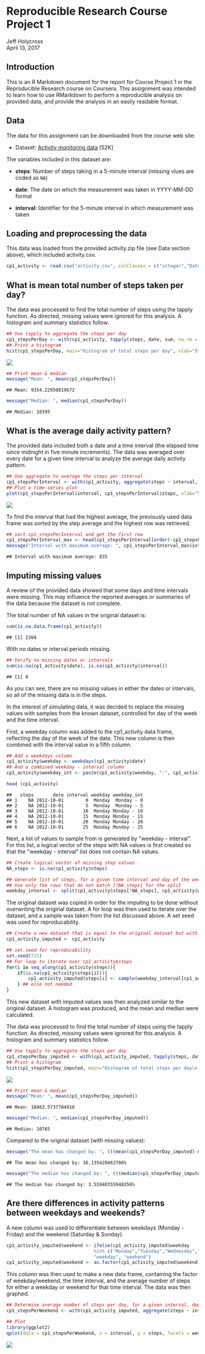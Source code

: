 # Reproducible Research Course Project 1
Jeff Holycross  
April 13, 2017  



## Introduction

This is an R Markdown document for the report for Course Project 1 in the Reproducible Research course on Coursera.  This assignment was intended to learn how to use RMarkdown to perform a reproducible analysis on provided data, and provide the analysis in an easily readable format. 

## Data

The data for this assignment can be downloaded from the course web site:

* Dataset: [Activity monitoring data](https://d396qusza40orc.cloudfront.net/repdata%2Fdata%2Factivity.zip) [52K]

The variables included in this dataset are:

* **steps**: Number of steps taking in a 5-minute interval (missing vlues are coded as `NA`)

* **date**: The date on which the measurement was taken in YYYY-MM-DD format

* **interval**: Identifier for the 5-minute interval in which measurement was taken

## Loading and preprocessing the data

This data was loaded from the provided activity.zip file (see Data section above), which included activity.csv.


```r
cp1_activity <- read.csv("activity.csv", colClasses = c("integer","Date","integer"))
```

## What is mean total number of steps taken per day?

The data was processed to find the total number of steps using the tapply function. As directed, missing values were ignored for this analysis. A histogram and summary statistics follow.


```r
## Use tapply to aggregate the steps per day
cp1_stepsPerDay <- with(cp1_activity, tapply(steps, date, sum, na.rm = T))
## Print a histogram
hist(cp1_stepsPerDay, main="Histogram of total steps per day", xlab="Steps per day")
```

![](PA1_template_files/figure-html/steps_per_day-1.png)<!-- -->

```r
## Print mean & median
message("Mean: ", mean(cp1_stepsPerDay))
```

```
## Mean: 9354.22950819672
```

```r
message("Median: ", median(cp1_stepsPerDay))
```

```
## Median: 10395
```

## What is the average daily activity pattern?

The provided data included both a date and a time interval (the elapsed time since midnight in five minute increments). The data was averaged over every date for a given time interval to analyze the average daily activity pattern.


```r
## Use aggregate to average the steps per interval
cp1_stepsPerInterval <- with(cp1_activity, aggregate(steps ~ interval, FUN = mean, na.action = na.omit))
## Plot a time-series plot
plot(cp1_stepsPerInterval$interval, cp1_stepsPerInterval$steps, xlab="5-minute interval period", ylab="Average steps across all days for interval", type="l")
```

![](PA1_template_files/figure-html/steps_per_interval-1.png)<!-- -->

To find the interval that had the highest average, the previously used data frame was sorted by the step average and the highest row was retrieved.


```r
## sort cp1_stepsPerInterval and get the first row
cp1_stepsPerInterval_max <- head(cp1_stepsPerInterval[order(-cp1_stepsPerInterval$steps),], n=1L)
message("Interval with maximum average: ", cp1_stepsPerInterval_max$interval)
```

```
## Interval with maximum average: 835
```

## Imputing missing values

A review of the provided data showed that some days and time intervals were missing. This may influence the reported averages or summaries of the data because the dataset is not complete.

The total number of NA values in the original dataset is:


```r
sum(is.na.data.frame(cp1_activity))
```

```
## [1] 2304
```
With no dates or interval periods missing.

```r
## Verify no missing dates or intervals
sum(is.na(cp1_activity$date), is.na(cp1_activity$interval))
```

```
## [1] 0
```

As you can see, there are no missing values in either the dates or intervals, so all of the missing data is in the steps.

In the interest of simulating data, it was decided to replace the missing values with samples from the known dataset, controlled for day of the week and the time interval.

First, a weekday column was added to the cp1_activity data frame, reflecting the day of the week of the date.  This new column is then combined with the interval value in a fifth column.

```r
## Add a weekdays column
cp1_activity$weekday <- weekdays(cp1_activity$date)
## And a combined weekday - interval column
cp1_activity$weekday_int <- paste(cp1_activity$weekday, "-", cp1_activity$interval)

head (cp1_activity)
```

```
##   steps       date interval weekday weekday_int
## 1    NA 2012-10-01        0  Monday  Monday - 0
## 2    NA 2012-10-01        5  Monday  Monday - 5
## 3    NA 2012-10-01       10  Monday Monday - 10
## 4    NA 2012-10-01       15  Monday Monday - 15
## 5    NA 2012-10-01       20  Monday Monday - 20
## 6    NA 2012-10-01       25  Monday Monday - 25
```

Next, a list of values to sample from is generated by "weekday - interval".  For this list, a logical vector of the steps with NA values is first created so that the "weekday - interval" list does not contain NA values.


```r
## Create logical vector of missing step values
NA_steps <- is.na(cp1_activity$steps)

## Generate list of steps, for a given time interval and day of the week
## Use only the rows that do not match [!NA_steps] for the split
weekday_interval <- split(cp1_activity$steps[!NA_steps], cp1_activity$weekday_int[!NA_steps])
```

The original dataset was copied in order for the imputing to be done without overwriting the original dataset.  A for loop was then used to iterate over the dataset, and a sample was taken from the list discussed above. A set seed was used for reproducability.


```r
## Create a new dataset that is equal to the original dataset but with the missing data filled in.
cp1_activity_imputed <- cp1_activity

## set.seed for reproducability
set.seed(715)
## For loop to iterate over cp1_activity$steps
for(i in seq_along(cp1_activity$steps)){
    if(is.na(cp1_activity$steps[i])){
        cp1_activity_imputed$steps[i] <- sample(weekday_interval[cp1_activity[i,"weekday_int"]][[1]], 1)
    } ## else not needed
}
```

This new dataset with imputed values was then analyzed similar to the original dataset. A histogram was produced, and the mean and median were calculated.

The data was processed to find the total number of steps using the tapply function. As directed, missing values were ignored for this analysis. A histogram and summary statistics follow.


```r
## Use tapply to aggregate the steps per day
cp1_stepsPerDay_imputed <- with(cp1_activity_imputed, tapply(steps, date, sum, na.rm = T))
## Print a histogram
hist(cp1_stepsPerDay_imputed, main="Histogram of total steps per day\n(with imputed data)", xlab="Steps per day")
```

![](PA1_template_files/figure-html/steps_per_day2-1.png)<!-- -->

```r
## Print mean & median
message("Mean: ", mean(cp1_stepsPerDay_imputed))
```

```
## Mean: 10863.5737704918
```

```r
message("Median: ", median(cp1_stepsPerDay_imputed))
```

```
## Median: 10765
```

Compared to the original dataset (with missing values):

```r
message("The mean has changed by: ", (((mean(cp1_stepsPerDay_imputed)-mean(cp1_stepsPerDay))*100)/(mean(cp1_stepsPerDay))),"%")
```

```
## The mean has changed by: 16.135420463786%
```

```r
message("The median has changed by: ", (((median(cp1_stepsPerDay_imputed)-median(cp1_stepsPerDay))*100)/(median(cp1_stepsPerDay))),"%")
```

```
## The median has changed by: 3.55940355940356%
```

## Are there differences in activity patterns between weekdays and weekends?

A new column was used to differentiate between weekdays (Monday - Friday) and the weekend (Saturday & Sunday).  


```r
cp1_activity_imputed$weekend <- ifelse(cp1_activity_imputed$weekday 
                                %in% c("Monday","Tuesday","Wednesday","Thursday","Friday"),
                                "weekday", "weekend")
cp1_activity_imputed$weekend <- as.factor(cp1_activity_imputed$weekend)
```

This column was then used to make a new data frame, containing the factor of weekday/weekend, the time interval, and the average number of steps for either a weekday or weekend for that time interval.  The data was then graphed.


```r
## Determine average number of steps per day, for a given interval, depending on weekend or weekday
cp1_stepsPerWeekend <- with(cp1_activity_imputed, aggregate(steps ~ interval+weekend, FUN = mean, na.action = na.omit))

## Plot
library(ggplot2)
qplot(data = cp1_stepsPerWeekend, x = interval, y = steps, facets = weekend ~., geom = "path")
```

![](PA1_template_files/figure-html/weekend2-1.png)<!-- -->

